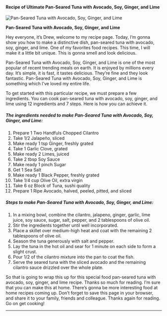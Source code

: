             

#### Recipe of Ultimate Pan-Seared Tuna with Avocado, Soy, Ginger, and Lime

![Pan-Seared Tuna with Avocado, Soy, Ginger, and Lime](https://img-global.cpcdn.com/recipes/6166051173695488/751x532cq70/pan-seared-tuna-with-avocado-soy-ginger-and-lime-recipe-main-photo.jpg)

**Pan-Seared Tuna with Avocado, Soy, Ginger, and Lime**

Hey everyone, it’s Drew, welcome to my recipe page. Today, I’m gonna show you how to make a distinctive dish, pan-seared tuna with avocado, soy, ginger, and lime. One of my favorites food recipes. This time, I will make it a little bit unique. This is gonna smell and look delicious.

Pan-Seared Tuna with Avocado, Soy, Ginger, and Lime is one of the most popular of recent trending meals on earth. It is enjoyed by millions every day. It’s simple, it is fast, it tastes delicious. They’re fine and they look fantastic. Pan-Seared Tuna with Avocado, Soy, Ginger, and Lime is something which I’ve loved my entire life.

To get started with this particular recipe, we must prepare a few ingredients. You can cook pan-seared tuna with avocado, soy, ginger, and lime using 12 ingredients and 7 steps. Here is how you can achieve it.

##### The ingredients needed to make Pan-Seared Tuna with Avocado, Soy, Ginger, and Lime:

1.  Prepare 1 Two Handfuls Chopped Cilantro
2.  Take 1/2 Jalapeño, sliced
3.  Make ready 1 tsp Ginger, freshly grated
4.  Take 1 Garlic Clove, grated
5.  Make ready 2 Limes, juiced
6.  Take 2 tbsp Soy Sauce
7.  Make ready 1 pinch Sugar
8.  Get 1 Sea Salt
9.  Make ready 1 Black Pepper, freshly grated
10.  Take 1/4 cup Olive Oil, extra virgin
11.  Take 6 oz Block of Tuna, sushi quality
12.  Prepare 1 Ripe Avocado, halved, peeled, pitted, and sliced

##### Steps to make Pan-Seared Tuna with Avocado, Soy, Ginger, and Lime:

1.  In a mixing bowl, combine the cilantro, jalapeno, ginger, garlic, lime juice, soy sauce, sugar, salt, pepper, and 2 tablespoons of olive oil.
2.  Stir the ingredients together until well incorporated.
3.  Place a skillet over medium-high heat and coat with the remaining 2 tablespoons of olive oil.
4.  Season the tuna generously with salt and pepper.
5.  Lay the tuna in the hot oil and sear for 1 minute on each side to form a slight crust.
6.  Pour 1/2 of the cilantro mixture into the pan to coat the fish.
7.  Serve the seared tuna with the sliced avocado and the remaining cilantro sauce drizzled over the whole plate.

So that is going to wrap this up for this special food pan-seared tuna with avocado, soy, ginger, and lime recipe. Thanks so much for reading. I’m sure that you can make this at home. There’s gonna be more interesting food at home recipes coming up. Don’t forget to save this page in your browser, and share it to your family, friends and colleague. Thanks again for reading. Go on get cooking!

* * *